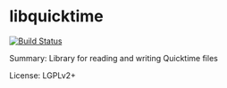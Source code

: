 # 		libquicktime

[![Build Status](https://travis-ci.org/UnitedRPMs/libquicktime.svg?branch=master)](https://travis-ci.org/UnitedRPMs/libquicktime)

Summary: 	Library for reading and writing Quicktime files
 
License:	LGPLv2+
 
